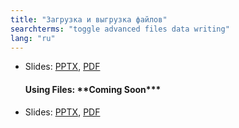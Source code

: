 ```yaml
---
title: "Загрузка и выгрузка файлов"
searchterms: "toggle advanced files data writing"
lang: "ru"
---
```

 <ul>
 <li class="ng-binding">Slides:
 <a href="ProgrammingLessons/advanced/DownloadUploadFiles.pptx">PPTX</a>,
 <a href="ProgrammingLessons/advanced/DownloadUploadFiles.pdf">PDF</a>
 </li>
 <h4>Using Files: **Coming Soon***</h4>
 <li class="ng-binding">Slides:
 <a href="">PPTX</a>,
 <a href="">PDF</a>
 </li>
 </ul>
